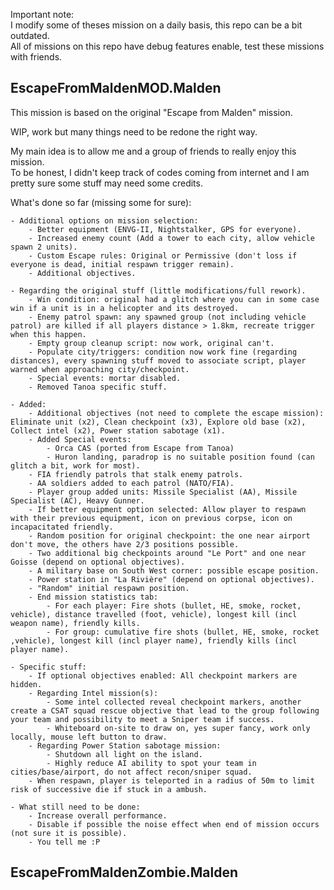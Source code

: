 Important note:  
I modify some of theses mission on a daily basis, this repo can be a bit outdated.  
All of missions on this repo have debug features enable, test these missions with friends.

## EscapeFromMaldenMOD.Malden  
This mission is based on the original "Escape from Malden" mission.  

WIP, work but many things need to be redone the right way.  
  
My main idea is to allow me and a group of friends to really enjoy this mission.  
To be honest, I didn't keep track of codes coming from internet and I am pretty sure some stuff may need some credits.  
  
What's done so far (missing some for sure):
```
- Additional options on mission selection:
	- Better equipment (ENVG-II, Nightstalker, GPS for everyone).
	- Increased enemy count (Add a tower to each city, allow vehicle spawn 2 units).
	- Custom Escape rules: Original or Permissive (don't loss if everyone is dead, initial respawn trigger remain).
	- Additional objectives.

- Regarding the original stuff (little modifications/full rework).
	- Win condition: original had a glitch where you can in some case win if a unit is in a helicopter and its destroyed.
	- Enemy patrol spawn: any spawned group (not including vehicle patrol) are killed if all players distance > 1.8km, recreate trigger when this happen.
	- Empty group cleanup script: now work, original can't.
	- Populate city/triggers: condition now work fine (regarding distances), every spawning stuff moved to associate script, player warned when approaching city/checkpoint.
	- Special events: mortar disabled.
	- Removed Tanoa specific stuff.

- Added:
	- Additional objectives (not need to complete the escape mission): Eliminate unit (x2), Clean checkpoint (x3), Explore old base (x2), Collect intel (x2), Power station sabotage (x1).
	- Added Special events: 
		- Orca CAS (ported from Escape from Tanoa)
		- Huron landing, paradrop is no suitable position found (can glitch a bit, work for most).
	- FIA friendly patrols that stalk enemy patrols.
	- AA soldiers added to each patrol (NATO/FIA).
	- Player group added units: Missile Specialist (AA), Missile Specialist (AC), Heavy Gunner.
	- If better equipment option selected: Allow player to respawn with their previous equipment, icon on previous corpse, icon on incapacitated friendly.
	- Random position for original checkpoint: the one near airport don't move, the others have 2/3 positions possible.
	- Two additional big checkpoints around "Le Port" and one near Goisse (depend on optional objectives).
	- A military base on South West corner: possible escape position.
	- Power station in "La Rivière" (depend on optional objectives).
	- "Random" initial respawn position.
	- End mission statistics tab: 
		- For each player: Fire shots (bullet, HE, smoke, rocket, vehicle), distance travelled (foot, vehicle), longest kill (incl weapon name), friendly kills.
		- For group: cumulative fire shots (bullet, HE, smoke, rocket ,vehicle), longest kill (incl player name), friendly kills (incl player name).

- Specific stuff:
	- If optional objectives enabled: All checkpoint markers are hidden.
	- Regarding Intel mission(s):
		- Some intel collected reveal checkpoint markers, another create a CSAT squad rescue objective that lead to the group following your team and possibility to meet a Sniper team if success.
		- Whiteboard on-site to draw on, yes super fancy, work only locally, mouse left button to draw.
	- Regarding Power Station sabotage mission:
		- Shutdown all light on the island.
		- Highly reduce AI ability to spot your team in cities/base/airport, do not affect recon/sniper squad.
	- When respawn, player is teleported in a radius of 50m to limit risk of successive die if stuck in a ambush.
	
- What still need to be done:
	- Increase overall performance.
	- Disable if possible the noise effect when end of mission occurs (not sure it is possible).
	- You tell me :P
```

## EscapeFromMaldenZombie.Malden




